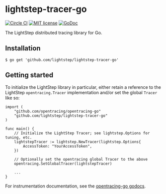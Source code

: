 # lightstep-tracer-go

[![Circle CI](https://circleci.com/gh/lightstep/lightstep-tracer-go.svg?style=shield)](https://circleci.com/gh/lightstep/lightstep-tracer-go)
[![MIT license](http://img.shields.io/badge/license-MIT-blue.svg)](http://opensource.org/licenses/MIT)
[![GoDoc](https://godoc.org/github.com/lightstep/lightstep-tracer-go?status.svg)](https://godoc.org/github.com/lightstep/lightstep-tracer-go)

The LightStep distributed tracing library for Go.

## Installation

```
$ go get 'github.com/lightstep/lightstep-tracer-go'
```

## Getting started

To initialize the LightStep library in particular, either retain a reference to
the LightStep `opentracing.Tracer` implementation and/or set the global
`Tracer` like so:

```
import (
    "github.com/opentracing/opentracing-go"
    "github.com/lightstep/lightstep-tracer-go"
)

func main() {
    // Initialize the LightStep Tracer; see lightstep.Options for tuning, etc.
    lightstepTracer := lightstep.NewTracer(lightstep.Options{
        AccessToken: "YourAccessToken",
    })

    // Optionally set the opentracing global Tracer to the above
    opentracing.SetGlobalTracer(lightstepTracer)

    ...
}
```

For instrumentation documentation, see the [opentracing-go
godocs](https://godoc.org/github.com/opentracing/opentracing-go).
